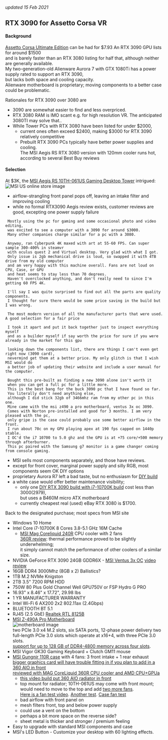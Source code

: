 ---
---
*updated 15 Feb 2021*
## RTX 3090 for Assetto Corsa VR

#### Background
[Assetto Corsa Ultimate Edition](https://store.steampowered.com/bundle/6998/Assetto_Corsa_Ultimate_Edition/) can be had for $7.93
An RTX 3090 GPU lists for around $1500   
and is barely faster than an RTX 3080 listing for half that, although neither are generally available.  
My two-generation-old Alienware Aurora 7 with GTX 1080Ti has a power supply rated to support an RTX 3090,  
but lacks both space and cooling capacity.  
Alienware motherboard is proprietary; moving components to a better case could be problematic.

Rationales for RTX 3090 over 3080 are
* 3090 are somewhat easier to find and less overpriced.
* RTX 3080 RAM is IMO scant e.g. for high resolution VR.  The anticipated 3080TI may solve that..
* While Tower PCs with RTX 3080 have been listed for under $2000,  
  - current ones often exceed $2400, making $3000 for RTX 3090 relatively competitive  
  - Prebuilt RTX 3090 PCs typically have better power supplies and cooling.  
    The MSI Aegis RS RTX 3080 version with 120mm cooler runs hot, according to several Best Buy reviews  

#### Selection
At $3K, the [MSI Aegis RS 10TH-061US Gaming Desktop Tower](https://us-store.msi.com/index.php?route=product/product&product_id=632) intrigued:
![MSI US online store image](https://us-store.msi.com/image/cache/catalog/Pd_page/Desktops/AegisRS/AEGISRS-1-1024x1024.png)
* airflow-strangling front panel pops off, leaving an intake filter and improving cooling  
* while no formal RTX3090 Aegis review exists, customer reviews are good, excepting one power supply failure
```
 Mostly using the pc for gaming and some occasional photo and video editing,
 was excited to see a computer with a 3090 for around $3000.
 Many other companies charge similar for a pc with a 3080.

 Anyway, ran Cyberpunk 4K maxed with art at 55-60 FPS. Can super sample 300-400% in steamvr
 with oculus quest 2 and Virtual desktop. Very glad with what I got.
 Only issue is 2gb mechanical drive is loud, so swapped it with 4TB drive from my old computer
 and am very happy with this machine overall. Fans are not loud on CPU, Case, or GPU
 and heat seems to stay less than 70 degrees.
 Haven't overclocked anything, and don't really need to since I'm getting 60 FPS 4K.
```
```
 I'll say I was quite surprised to find out all the parts are quality components.
 I thought for sure there would be some price saving in the build but I was wrong.

 The most modern version of all the manufacturer parts that were used. A good selection for a fair price

 I took it apart and put it back together just to inspect everything myself
 and as a builder myself if say worth the price for sure if you were already in the market for this gpu
```
```
 looking down the components list, there are things I can't even get right now (3090 card),
 nevermind get them at a better price. My only glitch is that I wish MSI would do
 a better job of updating their website and include a user manual for the computer. 
```
```
 Bought this pre-built as finding a new 3090 alone isn't worth it
 when you can get a full pc for a little more.
 This is the best bang for the buck 3090 pc that I have found so far.
 You literally don't need anything else,
 although I did stick 32gb of 3466mhz ram from my other pc in this one.
 Mine came with the msi z490 a pro motherboard, ventus 3x oc 3090.
 Comes with Norton pre-installed and good for 3 months. I am very pleased with the pc,
 only gripe is the case could probably use some better airflow in the front.
 I run about 70c on my GPU playing apex at 190 fps capped on 1440p stable.
 I OC'd the i7 10700 to 5.0 ghz and the GPU is at +75 core/+500 memory through afterburner.
 This pc paired with the Samsung g7 monitor is a game changer coming from console gaming.
```
* MSI sells most components separately, and those have reviews.
* except for front cover, marginal power supply and silly RGB, most components seem OK DIY options
* proprietary Aurora R7 left a bad taste, but no enthusiasm for [DIY build](https://pcpartpicker.com/builds/)
* a white case would offer better maintenance visibility;
  - only one [DIY RTX 3090 build with i7-10700K build](https://pcpartpicker.com/b/hQx6Mp) cost less than $3000 ($2979),  
    but uses a B460M micro ATX motherboard
  - currently cheapest real (used) eBay RTX 3080 is $1700.
 
Back to the designated purchase; most specs from  MSI site  
* Windows 10 Home
* Intel Core i7-10700K 8 Cores 3.8-5.1 GHz 16M Cache
  - [MSI Mag Coreliquid 240R](https://www.msi.com/Liquid-Cooling/MAG-CORELIQUID-240R) CPU cooler with 2 fans  
  [360R review](https://www.kitguru.net/components/cooling/james-dawson/msi-mag-coreliquid-360r-aio-cpu-cooler-review/6/):  thermal performance proved to be slightly underwhelming;  
  it simply cannot match the performance of other coolers of a similar size.
* NVIDIA GeForce RTX 3090 24GB GDDR6X - [MSI Ventus 3x OC](https://us.msi.com/Graphics-Card/GeForce-RTX-3090-VENTUS-3X-24G-OC)
  [video review](https://www.youtube.com/watch?v=3juELtXXmRs) 
* 16GB DDR4 3000Mhz (8GB x 2) Ballistics? 
* 1TB M.2 NVMe Knigston
* 2TB 3.5" 7200 RPM HDD
* 750W 80 Plus Gold Channel Well GPU750V or FSP Hydro G PRO
* 16.93" x 8.46" x 17.72", 29.98 lbs
* 1 YR MANUFACTURER WARRANTY
* Intel Wi-Fi 6 AX200 2x2 802.11ax (2.4Gbps)
* BLUETOOTH BT 5.1
* RJ45 (2.5 GbE) [Realtek RTL 8125B](https://www.realtek.com/en/component/zoo/category/network-interface-controllers-10-100-1000m-gigabit-ethernet-pci-express-software)
* [MSI Z-490A Pro Motherboard](https://www.msi.com/Motherboard/Z490-A-PRO)  
  ![motherboard image](https://images.anandtech.com/doci/15723/msi-z490-a_pro-2d.jpg)  
  two PCIe 3.0 x4 M.2 slots, six SATA ports, 12-phase power delivery
  two full-length PCIe 3.0 slots which operate at x16+4, with three PCIe 3.0 slots.  
  [support for up to 128 GB of DDR4-4800 memory across four slots](https://www.anandtech.com/show/15723/the-intel-z490-motherboard-overview/48).  
* MSI Vigor GK30 Gaming Keyboard + Clutch GM11 mouse
* [MSI Gungnir 110R case](https://www.msi.com/Liquid-Cooling/MAG-CORELIQUID-240R) with 4 fans: 3 front intake + 1 rear exhaust  
  [bigger graphics card will have trouble fitting in if you plan to add in a 360 AIO in front](https://www.realhardwarereviews.com/msi-gungnir-110r-build/)  
  [reviewed with MAG CoreLiquid 360R CPU cooler and AMD CPU+GPUa](https://hexus.net/tech/reviews/systems/143797-awd-it-gungnir-110r/)
  - [this video build put 360 AIO radiator in front](https://www.youtube.com/watch?v=Zro6aBb_9XU) 
  - top mount for radiator; 10TH-061US may come with front mount;  
    would need to move to the top and add [two more fans](https://www.amazon.com/ARCTIC-P12-Pressure-optimised-120-Fan/dp/B07GB6D7VQ).  
    [Here is a fan test video](https://www.youtube.com/watch?v=W2Zis8RjcX8).  [Another test](https://www.youtube.com/watch?v=QwftVMGPOiI).   [Case fan test](https://www.youtube.com/watch?v=PUdsTiRmuuU)
  - bad airflow with front panel on
  - mesh filters front, top and below power supply
  - could use a vent on the bottom
  - perhaps a bit more space on the reverse side?
  - sheet metal is thicker and stronger / premium feeling
* Easy to upgrade with standard MSI components and case
* MSI's LED Button - Customize your desktop with 60 lighting effects.

